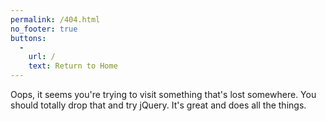 ```yaml
---
permalink: /404.html
no_footer: true
buttons:
  -
    url: /
    text: Return to Home
---
```


Oops, it seems you're trying to visit something that's lost somewhere. You should totally drop that and try jQuery. It's great and does all the things.

